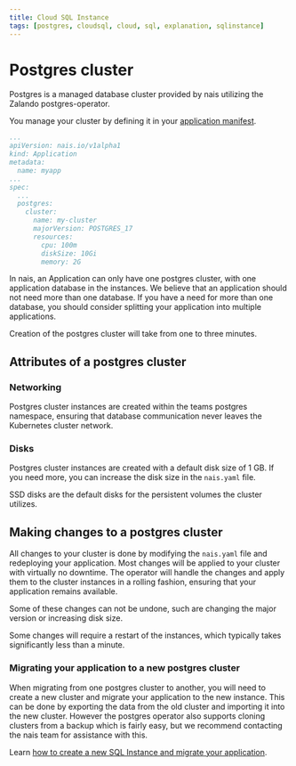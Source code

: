 ```yaml
---
title: Cloud SQL Instance
tags: [postgres, cloudsql, cloud, sql, explanation, sqlinstance]
---
```


# Postgres cluster 

Postgres is a managed database cluster provided by nais utilizing the Zalando postgres-operator.

You manage your cluster by defining it in your [application manifest](../../../workloads/application/reference/application-spec.md#gcpsqlinstances).

```yaml title="app.yaml"
...
apiVersion: nais.io/v1alpha1
kind: Application
metadata:
  name: myapp
...
spec:
  ...
  postgres:
    cluster:
      name: my-cluster
      majorVersion: POSTGRES_17
      resources:
        cpu: 100m
        diskSize: 10Gi
        memory: 2G
```

In nais, an Application can only have one postgres cluster, with one application database in the instances.
We believe that an application should not need more than one database. 
If you have a need for more than one database, you should consider splitting your application into multiple applications. 

Creation of the postgres cluster will take from one to three minutes.

## Attributes of a postgres cluster

### Networking

Postgres cluster instances are created within the teams postgres namespace, ensuring that database communication never leaves the Kubernetes cluster network.

### Disks

Postgres cluster instances are created with a default disk size of 1 GB.
If you need more, you can increase the disk size in the `nais.yaml` file.

SSD disks are the default disks for the persistent volumes the cluster utilizes.

## Making changes to a postgres cluster

All changes to your cluster is done by modifying the `nais.yaml` file and redeploying your application.
Most changes will be applied to your cluster with virtually no downtime. The operator will handle the changes and apply them to the cluster instances in a rolling fashion, ensuring that your application remains available.

Some of these changes can not be undone, such are changing the major version or increasing disk size.

Some changes will require a restart of the instances, which typically takes significantly less than a minute.

### Migrating your application to a new postgres cluster

When migrating from one postgres cluster to another, you will need to create a new cluster and migrate your application to the new instance.
This can be done by exporting the data from the old cluster and importing it into the new cluster. 
However the postgres operator also supports cloning clusters from a backup which is fairly easy, but we recommend contacting the nais team for assistance with this.

Learn [how to create a new SQL Instance and migrate your application](../how-to/migrate-to-new-instance.md).
